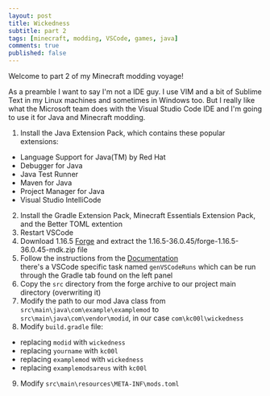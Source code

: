```yaml
---
layout: post
title: Wickedness
subtitle: part 2
tags: [minecraft, modding, VSCode, games, java]
comments: true
published: false
---
```


Welcome to part 2 of my Minecraft modding voyage!

As a preamble I want to say I'm not a IDE guy. I use VIM and a bit of Sublime Text in my Linux machines and sometimes in Windows too.
But I really like what the Microsoft team does with the Visual Studio Code IDE and I'm going to use it for Java and Minecraft modding.

1. Install the Java Extension Pack, which contains these popular extensions:
  - Language Support for Java(TM) by Red Hat  
  - Debugger for Java  
  - Java Test Runner  
  - Maven for Java  
  - Project Manager for Java  
  - Visual Studio IntelliCode  
2. Install the Gradle Extension Pack, Minecraft Essentials Extension Pack, and the Better TOML extention
3. Restart VSCode
4. Download 1.16.5 [Forge](http://files.minecraftforge.net/maven/net/minecraftforge/forge/index_1.16.5.html) and extract the 1.16.5-36.0.45/forge-1.16.5-36.0.45-mdk.zip file
5. Follow the instructions from the [Documentation](https://mcforge.readthedocs.io/en/1.15.x/gettingstarted/)  
 there's a VSCode specific task named `genVSCodeRuns` which can be run through the Gradle tab found on the left panel
6. Copy the `src` directory from the forge archive to our project main directory (overwriting it)
7. Modify the path to our mod Java class from `src\main\java\com\example\examplemod` to `src\main\java\com\vendor\modid`, in our case `com\kc00l\wickedness`
8. Modify `build.gradle` file:
  - replacing `modid` with `wickedness`
  - replacing `yourname` with `kc00l`
  - replacing `examplemod` with `wickedness`
  - replacing `examplemodsareus` with `kc00l`
9. Modify `src\main\resources\META-INF\mods.toml`
